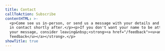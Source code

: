 ```yaml
---
title: Contact
callToAction: Subscribe
contentHTML: >-
  <p>Come see us in-person, or send us a message with your details and we'll be
  in contact shortly after.</p><p>If you don't want your name to be attached to
  your message, consider leaving&nbsp;<strong><a href="/feedback"><u>anonymous
  feedback</u></a></strong>.</p>
showTitle: true
---
```

